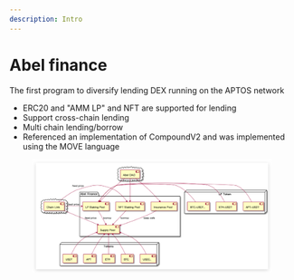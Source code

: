 ```yaml
---
description: Intro
---
```


# Abel finance

The first program to diversify lending DEX running on the APTOS network

* &#x20;ERC20 and "AMM LP" and NFT are supported for lending
* Support cross-chain lending
* Multi chain lending/borrow&#x20;
* Referenced an implementation of CompoundV2 and was implemented using the MOVE language

<figure><img src=".gitbook/assets/image (2).png" alt=""><figcaption></figcaption></figure>
